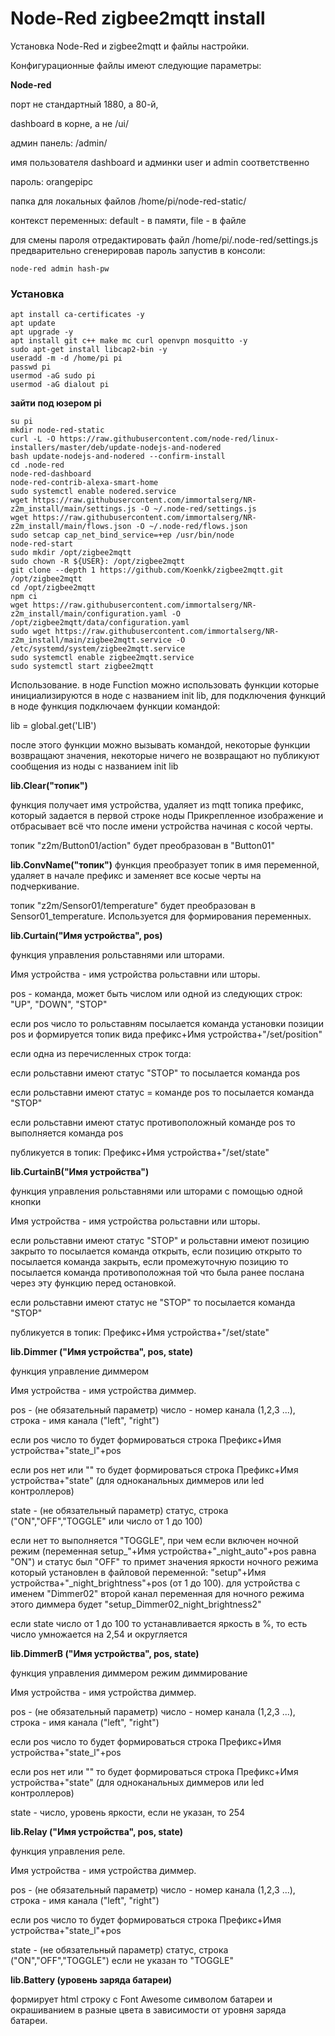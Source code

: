 # Node-Red zigbee2mqtt install

Установка Node-Red и zigbee2mqtt и файлы настройки.

Конфигурационные файлы имеют следующие параметры:

__Node-red__

порт не стандартный 1880, а 80-й,

dashboard в корне, а не /ui/

админ панель: /admin/

имя пользователя dashboard и админки user и admin соответственно

пароль: orangepipc

папка для локальных файлов /home/pi/node-red-static/

контекст переменных: default - в памяти, file - в файле

для смены пароля отредактировать файл /home/pi/.node-red/settings.js предварительно сгенерировав пароль запустив в консоли:
```
node-red admin hash-pw
```

### Установка

```
apt install ca-certificates -y
apt update
apt upgrade -y
apt install git c++ make mc curl openvpn mosquitto -y
sudo apt-get install libcap2-bin -y
useradd -m -d /home/pi pi
passwd pi
usermod -aG sudo pi
usermod -aG dialout pi
```
__зайти под юзером pi__

```
su pi
mkdir node-red-static
curl -L -O https://raw.githubusercontent.com/node-red/linux-installers/master/deb/update-nodejs-and-nodered 
bash update-nodejs-and-nodered --confirm-install
cd .node-red
node-red-dashboard
node-red-contrib-alexa-smart-home
sudo systemctl enable nodered.service
wget https://raw.githubusercontent.com/immortalserg/NR-z2m_install/main/settings.js -O ~/.node-red/settings.js
wget https://raw.githubusercontent.com/immortalserg/NR-z2m_install/main/flows.json -O ~/.node-red/flows.json
sudo setcap cap_net_bind_service=+ep /usr/bin/node
node-red-start
sudo mkdir /opt/zigbee2mqtt
sudo chown -R ${USER}: /opt/zigbee2mqtt
git clone --depth 1 https://github.com/Koenkk/zigbee2mqtt.git /opt/zigbee2mqtt
cd /opt/zigbee2mqtt
npm ci
wget https://raw.githubusercontent.com/immortalserg/NR-z2m_install/main/configuration.yaml -O /opt/zigbee2mqtt/data/configuration.yaml
sudo wget https://raw.githubusercontent.com/immortalserg/NR-z2m_install/main/zigbee2mqtt.service -O /etc/systemd/system/zigbee2mqtt.service
sudo systemctl enable zigbee2mqtt.service
sudo systemctl start zigbee2mqtt
```

Использование.
в ноде Function можно использовать функции которые инициализируются в ноде с названием init lib, для подключения функций в ноде функция подключаем функции командой:

lib = global.get('LIB') 

после этого функции можно вызывать командой, некоторые функции возвращают значения, некоторые ничего не возвращают но публикуют сообщения из ноды  с названием init lib

**lib.Clear("топик")**

функция получает имя устройства, удаляет из mqtt топика префикс, который задается в первой строке ноды Прикрепленное изображение и отбрасывает всё что после имени устройства начиная с косой черты.

топик "z2m/Button01/action" будет преобразован в "Button01"

**lib.ConvName("топик")**
функция преобразует топик в имя переменной, удаляет в начале префикс и заменяет все косые черты на подчеркивание.

топик "z2m/Sensor01/temperature" будет преобразован в Sensor01_temperature. Используется для формирования переменных.

**lib.Curtain("Имя устройства", pos)**

функция управления рольставнями или шторами.

Имя устройства - имя устройства рольставни или шторы.

pos - команда, может быть числом или одной из следующих строк: "UP", "DOWN", "STOP"

если pos число то рольставням посылается команда установки позиции pos и формируется топик вида префикс+Имя устройства+"/set/position"

если одна из перечисленных строк тогда:

если рольставни имеют статус "STOP" то посылается команда pos

если рольставни имеют статус = команде pos то посылается команда "STOP"

если рольставни имеют статус противоположный команде pos то выполняется команда pos

публикуется в топик: Префикс+Имя устройства+"/set/state"

**lib.CurtainB("Имя устройства")**

функция управления рольставнями или шторами с помощью одной кнопки

Имя устройства - имя устройства рольставни или шторы.

если рольставни имеют статус "STOP" и рольставни имеют позицию закрыто то посылается команда открыть, если позицию открыто то посылается команда закрыть, если промежуточную позицию то посылается команда противоположная той что была ранее послана через эту функцию перед остановкой.

если рольставни имеют статус не "STOP" то посылается команда "STOP"

публикуется в топик: Префикс+Имя устройства+"/set/state"

**lib.Dimmer ("Имя устройства", pos, state)**

функция управление диммером

Имя устройства - имя устройства диммер.

pos - (не обязательный параметр) число - номер канала (1,2,3 ...), строка - имя канала ("left", "right")

если pos число то будет формироваться строка Префикс+Имя устройства+"state_l"+pos

если pos нет или "" то будет формироваться строка Префикс+Имя устройства+"state" (для одноканальных диммеров или led контроллеров)

state - (не обязательный параметр) статус, строка ("ON","OFF","TOGGLE" или число от 1 до 100)

если нет то выполняется "TOGGLE", при чем если включен ночной режим (переменная setup_"+Имя устройства+"_night_auto"+pos равна "ON") и статус был "OFF" то примет значения яркости ночного режима который установлен в файловой переменной: "setup"+Имя устройства+"_night_brightness"+pos (от 1 до 100). для устройства c именем "Dimmer02" второй канал переменная для ночного режима этого диммера будет "setup_Dimmer02_night_brightness2"

если state число от 1 до 100 то устанавливается яркость в %, то есть число умножается на 2,54 и округляется

**lib.DimmerB ("Имя устройства", pos, state)**

функция управления диммером режим диммирование

Имя устройства - имя устройства диммер.

pos - (не обязательный параметр) число - номер канала (1,2,3 ...), строка - имя канала ("left", "right")

если pos число то будет формироваться строка Префикс+Имя устройства+"state_l"+pos

если pos нет или "" то будет формироваться строка Префикс+Имя устройства+"state" (для одноканальных диммеров или led контроллеров)

state - число, уровень яркости, если не указан, то 254

**lib.Relay ("Имя устройства", pos, state)**

функция управления реле.

Имя устройства - имя устройства диммер.

pos - (не обязательный параметр) число - номер канала (1,2,3 ...), строка - имя канала ("left", "right")

если pos число то будет формироваться строка Префикс+Имя устройства+"state_l"+pos

state - (не обязательный параметр) статус, строка ("ON","OFF","TOGGLE") если не указан то "TOGGLE"

**lib.Battery (уровень заряда батареи)**

формирует html строку с Font Awesome символом батареи и окрашиванием в разные цвета в зависимости от уровня заряда батареи. 
